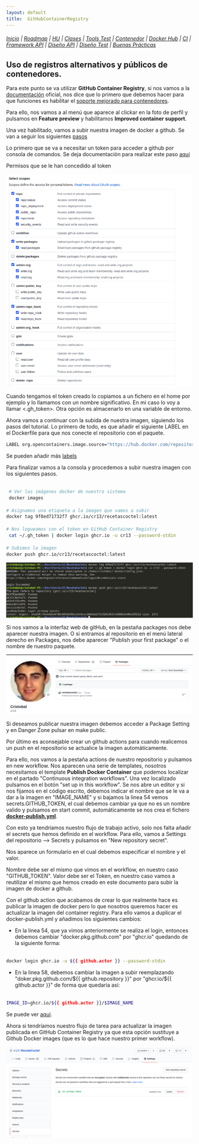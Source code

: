 ```yaml
---
layout: default
title:  GitHubContainerRegistry
---
```


###### [Inicio](./) | [Roadmap](./Roadmap.html) | [HU](./hu.html) | [Clases](./clases_desarrolladas) | [Tools Test](./aserciones_sis_pruebas.html) | [Contenedor](./contenedor.html) | [Docker Hub](./docker_hub.html) | [CI](./ci.html) | [Framework API](./frameworkAPI.html) | [Diseño API](./diseñoAPI.html) | [Diseño Test](./diseñoTest.html)  | [Buenas Prácticas](./bnpracticas.html) 


## Uso de registros alternativos y públicos de contenedores.

Para este punto se va utilizar **GitHub Container Registry**, si nos vamos a la [documentación](https://docs.github.com/en/free-pro-team@latest/packages/getting-started-with-github-container-registry) oficial, nos dice que lo primero que debemos hacer para que funciones es habilitar el [soporte mejorado para contenedores](https://docs.github.com/en/free-pro-team@latest/packages/getting-started-with-github-container-registry/enabling-improved-container-support).

Para ello, nos vamos a al menú que aparece al clickar en la foto de perfil y pulsamos en **Feature preview** y habilitamos **Improved container support**.

Una vez habilitado, vamos a subir nuestra imagen de docker a github. Se van a seguir los siguientes [pasos](https://docs.github.com/es/free-pro-team@latest/packages/managing-container-images-with-github-container-registry/connecting-a-repository-to-a-container-image#connecting-a-repository-to-a-container-image-on-the-command-line)

Lo primero que se va a necesitar un token para acceder a github por consola de comandos. Se deja documentación para realizar este paso [aquí](https://docs.github.com/es/free-pro-team@latest/github/authenticating-to-github/creating-a-personal-access-token)

Permisos que se le han concedido al token

![permisostoken](./img/permisos_token.png)

Cuando tengamos el token creado lo copiamos a un fichero en el home por ejemplo y lo llamamos con un nombre significativo. En mi caso lo voy a llamar <.gh_token>.  Otra opción es almacenarlo en una variable de entorno.

Ahora vamos a continuar con la subida de nuestra imagen, siguiendo los pasos del tutorial. Lo primero de todo, es que añadir el siguiente LABEL en el Dockerfile para que nos conecte el repositorio con el paquete.

```bash
LABEL org.opencontainers.image.source="https://hub.docker.com/repository/docker/cr13/recetacoctel"
```

Se pueden añadir más [labels](https://github.com/opencontainers/image-spec/blob/master/annotations.md#pre-defined-annotation-keys)

Para finalizar vamos a la consola y procedemos a subir nuestra imagen con los siguientes pasos.

```bash

 # Ver las imágenes docker de nuestro sistema
 docker images

# Asignamos una etiqueta a la imagen que vamos a subir
docker tag 9f8ed71732f7 ghcr.io/cr13/recetascoctel:latest

# Nos logueamos con el token en GitHub Container Registry
 cat ~/.gh_token | docker login ghcr.io -u cr13 --password-stdin

# Subimos la imagen
docker push ghcr.io/cr13/recetascoctel:latest

```

![pasos desde consola](./img/dockerpush.png)

Si nos vamos a la interfaz web de gitHub, en la pestaña packages nos debe aparecer nuestra imagen. O si entramos al repositorio en el menú lateral derecho en Packages, nos debe aparecer "Publish your first package" o el nombre de nuestro paquete. 

![mis paquetes](./img/packages.png)

Si deseamos publicar nuestra imagen debemos acceder a Package Setting y en Danger Zone pulsar en make public.

Por último es aconsejable crear un github actions para cuando realicemos un push en el repositorio se actualice la imagen automáticamente. 

Para ello, nos vamos a la pestaña actions de nuestro repositorio y pulsamos en new workflow. Nos aparecen una serie de templates, nosotros necesitamos el template **Publish Docker Container** que podemos localizar en el partado "Continuous integration workflows". Una vez localizado pulsamos en el botón "set up in this workflow". Se nos abre un editor y si nos fijamos en el código escrito, debemos indicar el nombre que se le va a dar a la imagen en "IMAGE_NAME" y si bajamos la linea 54 vemos secrets.GITHUB_TOKEN, el cual debemos cambiar ya que no es un nombre valido y pulsamos en start commit, automáticamente se nos crea el fichero **[docker-publish.yml](https://github.com/cr13/RecetaCoctel/blob/main/.github/workflows/docker-publish.yml)**.

Con esto ya tendríamos nuestro flujo de trabajo activo, solo nos falta añadir el secrets que hemos definido en el workflow. Para ello, vamos a Settings del repositorio --> Secrets y pulsamos en "New repository secret".

Nos aparece un formulario en el cual debemos especificar el nombre y el valor.

Nombre debe ser el mismo que vimos en el workflow, en nuestro caso "GITHUB_TOKEN".
Valor debe ser el Token, en nuestro caso vamos a reutilizar el mismo que hemos creado en este documento para subir la imagen de docker a github.

Con el github action que acabamos de crear lo que realmente hace es publicar la imagen de docker pero lo que nosotros queremos hacer es actualizar la imagen del container registry. Para ello vamos a duplicar el docker-publish.yml y añadimos los siguientes cambios:

- En la linea 54, que ya vimos anteriormente se realiza el login, entonces debemos cambiar "docker.pkg.github.com" por "ghcr.io" quedando de la siguiente forma:

```bash

docker login ghcr.io -u ${{ github.actor }} --password-stdin

```

- En la linea 58, debemos cambiar la imagen a subir reemplazando "doker.pkg.github.com/${{ github.repository }}" por "ghcr.io/${{ github.actor }}" de forma que quedaría así:



```bash

IMAGE_ID=ghcr.io/${{ github.actor }}/$IMAGE_NAME

```
Se puede ver [aquí](https://github.com/cr13/RecetaCoctel/blob/main/.github/workflows/docker-publish-container-registry.yml).

Ahora si tendríamos nuestro flujo de tarea para actualizar la imagen publicada en GitHub Container Registry ya que esta opción sustituye a Github Docker images (que es lo que hace nuestro primer workflow).

![secret](./img/secret.png)